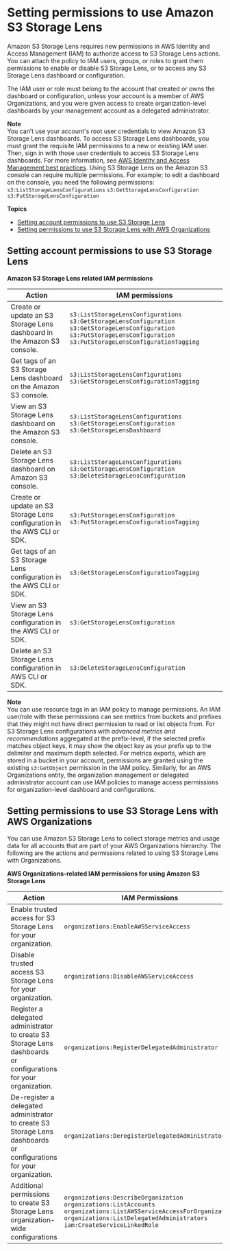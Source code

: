 # Setting permissions to use Amazon S3 Storage Lens<a name="storage_lens_iam_permissions"></a>

Amazon S3 Storage Lens requires new permissions in AWS Identity and Access Management \(IAM\) to authorize access to S3 Storage Lens actions\. You can attach the policy to IAM users, groups, or roles to grant them permissions to enable or disable S3 Storage Lens, or to access any S3 Storage Lens dashboard or configuration\. 

The IAM user or role must belong to the account that created or owns the dashboard or configuration, unless your account is a member of AWS Organizations, and you were given access to create organization\-level dashboards by your management account as a delegated administrator\. 

**Note**  
You can’t use your account's root user credentials to view Amazon S3 Storage Lens dashboards\. To access S3 Storage Lens dashboards, you must grant the requisite IAM permissions to a new or existing IAM user\. Then, sign in with those user credentials to access S3 Storage Lens dashboards\. For more information, see [AWS Identity and Access Management best practices](https://docs.aws.amazon.com/IAM/latest/UserGuide/best-practices.html)\. 
Using S3 Storage Lens on the Amazon S3 console can require multiple permissions\. For example; to edit a dashboard on the console, you need the following permissions:  
`s3:ListStorageLensConfigurations`
`s3:GetStorageLensConfiguration`
`s3:PutStorageLensConfiguration`

**Topics**
+ [Setting account permissions to use S3 Storage Lens](#storage_lens_iam_permissions_account)
+ [Setting permissions to use S3 Storage Lens with AWS Organizations](#storage_lens_iam_permissions_organizations)

## Setting account permissions to use S3 Storage Lens<a name="storage_lens_iam_permissions_account"></a>


**Amazon S3 Storage Lens related IAM permissions**  

| Action | IAM permissions | 
| --- | --- | 
| Create or update an S3 Storage Lens dashboard in the Amazon S3 console\. |  `s3:ListStorageLensConfigurations` `s3:GetStorageLensConfiguration` `s3:GetStorageLensConfiguration` `s3:PutStorageLensConfiguration` `s3:PutStorageLensConfigurationTagging`  | 
| Get tags of an S3 Storage Lens dashboard on the Amazon S3 console\. |  `s3:ListStorageLensConfigurations` `s3:GetStorageLensConfigurationTagging`  | 
| View an S3 Storage Lens dashboard on the Amazon S3 console\. |  `s3:ListStorageLensConfigurations` `s3:GetStorageLensConfiguration` `s3:GetStorageLensDashboard`  | 
| Delete an S3 Storage Lens dashboard on Amazon S3 console\. |  `s3:ListStorageLensConfigurations` `s3:GetStorageLensConfiguration` `s3:DeleteStorageLensConfiguration`  | 
| Create or update an S3 Storage Lens configuration in the AWS CLI or SDK\. |  `s3:PutStorageLensConfiguration` `s3:PutStorageLensConfigurationTagging`  | 
| Get tags of an S3 Storage Lens configuration in the AWS CLI or SDK\. |  `s3:GetStorageLensConfigurationTagging`  | 
| View an S3 Storage Lens configuration in the AWS CLI or SDK\. |  `s3:GetStorageLensConfiguration`  | 
| Delete an S3 Storage Lens configuration in AWS CLI or SDK\. |  `s3:DeleteStorageLensConfiguration`  | 

**Note**  
You can use resource tags in an IAM policy to manage permissions\.
An IAM user/role with these permissions can see metrics from buckets and prefixes that they might not have direct permission to read or list objects from\.
For S3 Storage Lens configurations with *advanced metrics and recommendations* aggregated at the prefix\-level, if the selected prefix matches object keys, it may show the object key as your prefix up to the delimiter and maximum depth selected\.
For metrics exports, which are stored in a bucket in your account, permissions are granted using the existing `s3:GetObject` permission in the IAM policy\. Similarly, for an AWS Organizations entity, the organization management or delegated administrator account can use IAM policies to manage access permissions for organization\-level dashboard and configurations\.

## Setting permissions to use S3 Storage Lens with AWS Organizations<a name="storage_lens_iam_permissions_organizations"></a>

You can use Amazon S3 Storage Lens to collect storage metrics and usage data for all accounts that are part of your AWS Organizations hierarchy\. The following are the actions and permissions related to using S3 Storage Lens with Organizations\.


**AWS Organizations\-related IAM permissions for using Amazon S3 Storage Lens**  

| Action | IAM Permissions | 
| --- | --- | 
| Enable trusted access for S3 Storage Lens for your organization\. |  `organizations:EnableAWSServiceAccess`  | 
| Disable trusted access S3 Storage Lens for your organization\. |  `organizations:DisableAWSServiceAccess`  | 
| Register a delegated administrator to create S3 Storage Lens dashboards or configurations for your organization\. |  `organizations:RegisterDelegatedAdministrator`  | 
| De\-register a delegated administrator to create S3 Storage Lens dashboards or configurations for your organization\. |  `organizations:DeregisterDelegatedAdministrator`  | 
| Additional permissions to create S3 Storage Lens organization\-wide configurations |  `organizations:DescribeOrganization` `organizations:ListAccounts` `organizations:ListAWSServiceAccessForOrganization` `organizations:ListDelegatedAdministrators` `iam:CreateServiceLinkedRole`  | 